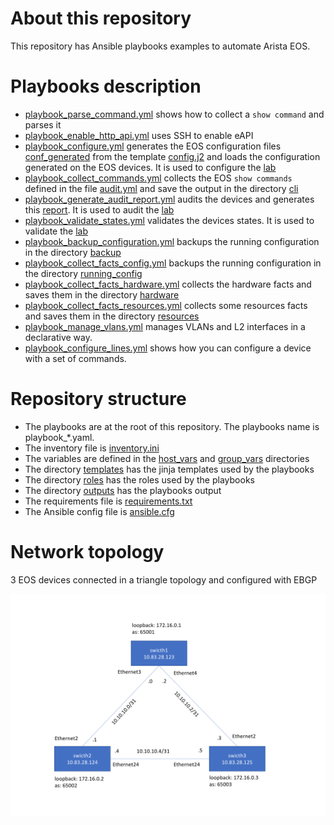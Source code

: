 # About this repository 

This repository has Ansible playbooks examples to automate Arista EOS. 

# Playbooks description

- [playbook_parse_command.yml](playbook_parse_command.yml) shows how to collect a `show command` and parses it
- [playbook_enable_http_api.yml](playbook_enable_http_api.yml) uses SSH to enable eAPI 
- [playbook_configure.yml](playbook_configure.yml) generates the EOS configuration files [conf_generated](outputs/conf_generated) from the template [config.j2](templates/config.j2) and loads the configuration generated on the EOS devices. It is used to configure the [lab](#network-topology) 
- [playbook_collect_commands.yml](playbook_collect_commands.yml) collects the EOS `show commands` defined in the file [audit.yml](group_vars/eos/audit.yml) and save the output in the directory [cli](outputs/cli)
- [playbook_generate_audit_report.yml](playbook_generate_audit_report.yml) audits the devices and generates this [report](outputs/audit/report.md). It is used to audit the [lab](#network-topology) 
- [playbook_validate_states.yml](playbook_validate_states.yml) validates the devices states. It is used to validate the [lab](#network-topology) 
- [playbook_backup_configuration.yml](playbook_backup_configuration.yml) backups the running configuration in the directory [backup](outputs/backup) 
- [playbook_collect_facts_config.yml](playbook_collect_facts_config.yml) 
backups the running configuration in the directory [running_config](outputs/facts/running_config) 
- [playbook_collect_facts_hardware.yml](playbook_collect_facts_hardware.yml) collects the hardware facts and saves them in the directory [hardware](outputs/facts/hardware) 
- [playbook_collect_facts_resources.yml](playbook_collect_facts_resources.yml) collects some resources facts and saves them in the directory [resources](outputs/facts/resources)  
- [playbook_manage_vlans.yml](playbook_manage_vlans.yml) manages VLANs and L2 interfaces in a declarative way. 
- [playbook_configure_lines.yml](playbook_configure_lines.yml) shows how you can configure a device with a set of commands.  

# Repository structure 

- The playbooks are at the root of this repository. The playbooks name is playbook_*.yaml.  
- The inventory file is [inventory.ini](inventory.ini)
- The variables are defined in the [host_vars](host_vars) and [group_vars](group_vars) directories 
- The directory [templates](templates) has the jinja templates used by the playbooks 
- The directory [roles](roles) has the roles used by the playbooks
- The directory [outputs](outputs) has the playbooks output 
- The requirements file is [requirements.txt](requirements.txt)
- The Ansible config file is [ansible.cfg](ansible.cfg)
  
# Network topology

3 EOS devices connected in a triangle topology and configured with EBGP   

![topology.png](topology.png)
